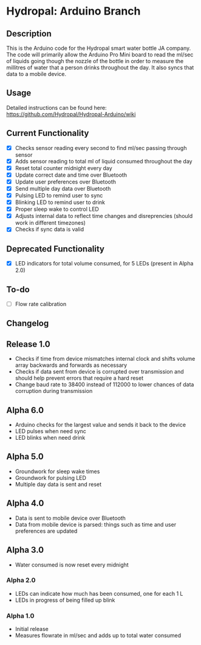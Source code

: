 # Hydropal: Arduino Branch

## Description
This is the Arduino code for the Hydropal smart water bottle JA company. The code will primarily allow the Arduino Pro Mini board to read the ml/sec of liquids going though the nozzle of the bottle in order to measure the millitres of water that a person drinks throughout the day. It also syncs that data to a mobile device.

## Usage
Detailed instructions can be found here: https://github.com/Hydropal/Hydropal-Arduino/wiki

## Current Functionality
- [X] Checks sensor reading every second to find ml/sec passing through sensor
- [X] Adds sensor reading to total ml of liquid consumed throughout the day
- [X] Reset total counter midnight every day
- [X] Update correct date and time over Bluetooth
- [X] Update user preferences over Bluetooth
- [X] Send multiple day data over Bluetooth
- [X] Pulsing LED to remind user to sync
- [X] Blinking LED to remind user to drink
- [X] Proper sleep wake to control LED
- [X] Adjusts internal data to reflect time changes and disreprencies (should work in different timezones)
- [X] Checks if sync data is valid

## Deprecated Functionality
- [X] LED indicators for total volume consumed, for 5 LEDs (present in Alpha 2.0)

## To-do
- [ ] Flow rate calibration

## Changelog
## Release 1.0
- Checks if time from device mismatches internal clock and shifts volume array backwards and forwards as necessary
- Checks if data sent from device is corrupted over transmission and should help prevent errors that require a hard reset
- Change baud rate to 38400 instead of 112000 to lower chances of data corruption during transmission

## Alpha 6.0
- Arduino checks for the largest value and sends it back to the device
- LED pulses when need sync
- LED blinks when need drink

## Alpha 5.0
- Groundwork for sleep wake times
- Groundwork for pulsing LED
- Multiple day data is sent and reset

## Alpha 4.0
- Data is sent to mobile device over Bluetooth
- Data from mobile device is parsed: things such as time and user preferences are updated

## Alpha 3.0
- Water consumed is now reset every midnight

### Alpha 2.0
- LEDs can indicate how much has been consumed, one for each 1 L
- LEDs in progress of being filled up blink

### Alpha 1.0
- Initial release
- Measures flowrate in ml/sec and adds up to total water consumed
